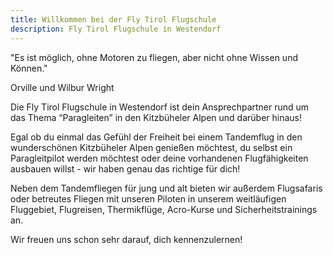 ```yaml
---
title: Willkommen bei der Fly Tirol Flugschule
description: Fly Tirol Flugschule in Westendorf
---
```


"Es ist möglich, ohne Motoren zu fliegen, aber nicht ohne Wissen und Können."

Orville und Wilbur Wright

Die Fly Tirol Flugschule in Westendorf ist dein Ansprechpartner rund um das Thema “Paragleiten” in den Kitzbüheler Alpen und darüber hinaus!

Egal ob du einmal das Gefühl der Freiheit bei einem Tandemflug in den wunderschönen Kitzbüheler Alpen genießen möchtest, du selbst ein Paragleitpilot werden möchtest oder deine vorhandenen Flugfähigkeiten ausbauen willst - wir haben genau das richtige für dich!

Neben dem Tandemfliegen für jung und alt bieten wir außerdem Flugsafaris oder betreutes Fliegen mit unseren Piloten in unserem weitläufigen Fluggebiet, Flugreisen, Thermikflüge, Acro-Kurse und Sicherheitstrainings an.

Wir freuen uns schon sehr darauf, dich kennenzulernen! 
